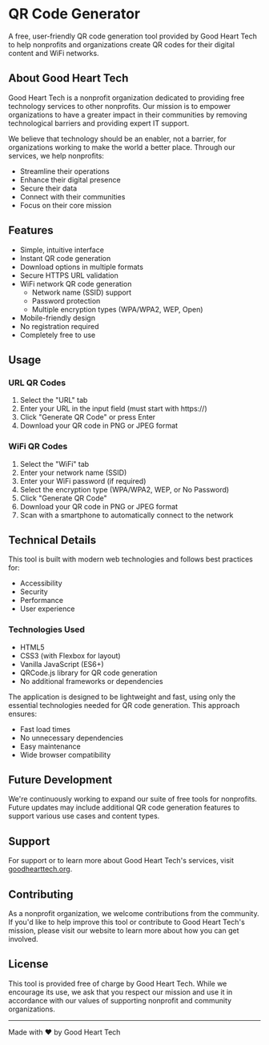 # QR Code Generator

A free, user-friendly QR code generation tool provided by Good Heart Tech to help nonprofits and organizations create QR codes for their digital content and WiFi networks.

## About Good Heart Tech

Good Heart Tech is a nonprofit organization dedicated to providing free technology services to other nonprofits. Our mission is to empower organizations to have a greater impact in their communities by removing technological barriers and providing expert IT support.

We believe that technology should be an enabler, not a barrier, for organizations working to make the world a better place. Through our services, we help nonprofits:

- Streamline their operations
- Enhance their digital presence
- Secure their data
- Connect with their communities
- Focus on their core mission

## Features

- Simple, intuitive interface
- Instant QR code generation
- Download options in multiple formats
- Secure HTTPS URL validation
- WiFi network QR code generation
  - Network name (SSID) support
  - Password protection
  - Multiple encryption types (WPA/WPA2, WEP, Open)
- Mobile-friendly design
- No registration required
- Completely free to use

## Usage

### URL QR Codes
1. Select the "URL" tab
2. Enter your URL in the input field (must start with https://)
3. Click "Generate QR Code" or press Enter
4. Download your QR code in PNG or JPEG format

### WiFi QR Codes
1. Select the "WiFi" tab
2. Enter your network name (SSID)
3. Enter your WiFi password (if required)
4. Select the encryption type (WPA/WPA2, WEP, or No Password)
5. Click "Generate QR Code"
6. Download your QR code in PNG or JPEG format
7. Scan with a smartphone to automatically connect to the network

## Technical Details

This tool is built with modern web technologies and follows best practices for:
- Accessibility
- Security
- Performance
- User experience

### Technologies Used
- HTML5
- CSS3 (with Flexbox for layout)
- Vanilla JavaScript (ES6+)
- QRCode.js library for QR code generation
- No additional frameworks or dependencies

The application is designed to be lightweight and fast, using only the essential technologies needed for QR code generation. This approach ensures:
- Fast load times
- No unnecessary dependencies
- Easy maintenance
- Wide browser compatibility

## Future Development

We're continuously working to expand our suite of free tools for nonprofits. Future updates may include additional QR code generation features to support various use cases and content types.

## Support

For support or to learn more about Good Heart Tech's services, visit [goodhearttech.org](https://goodhearttech.org/).

## Contributing

As a nonprofit organization, we welcome contributions from the community. If you'd like to help improve this tool or contribute to Good Heart Tech's mission, please visit our website to learn more about how you can get involved.

## License

This tool is provided free of charge by Good Heart Tech. While we encourage its use, we ask that you respect our mission and use it in accordance with our values of supporting nonprofit and community organizations.

---

Made with ❤️ by Good Heart Tech 